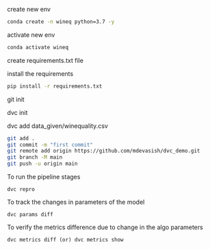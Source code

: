 create new env

```bash
conda create -n wineq python=3.7 -y
```

activate new env

```bash
conda activate wineq
```

create requirements.txt file

install the requirements
```bash
pip install -r requirements.txt
```

git init

dvc init

dvc add data_given/winequality.csv

``` bash
git add .
git commit -m "first commit"
git remote add origin https://github.com/mdevasish/dvc_demo.git
git branch -M main
git push -u origin main
```

To run the pipeline stages
```
dvc repro
```

To track the changes in parameters of the model 
```
dvc params diff
```

To verify the metrics difference due to change in the algo parameters
```
dvc metrics diff (or) dvc metrics show
```